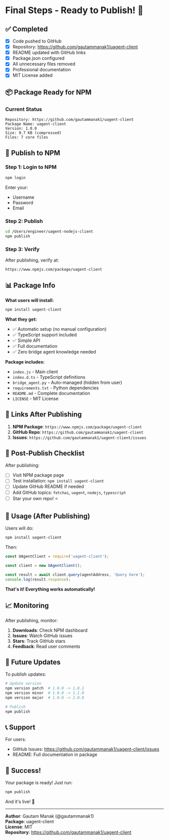 # Final Steps - Ready to Publish! 🚀

## ✅ Completed

- [x] Code pushed to GitHub
- [x] Repository: https://github.com/gautammanak1/uagent-client
- [x] README updated with GitHub links
- [x] Package.json configured
- [x] All unnecessary files removed
- [x] Professional documentation
- [x] MIT License added

## 📦 Package Ready for NPM

### Current Status

```
Repository: https://github.com/gautammanak1/uagent-client
Package Name: uagent-client
Version: 1.0.0
Size: 9.7 KB (compressed)
Files: 7 core files
```

## 🚀 Publish to NPM

### Step 1: Login to NPM

```bash
npm login
```

Enter your:
- Username
- Password  
- Email

### Step 2: Publish

```bash
cd /Users/engineer/uagent-nodejs-client
npm publish
```

### Step 3: Verify

After publishing, verify at:
```
https://www.npmjs.com/package/uagent-client
```

## 📊 Package Info

**What users will install:**
```bash
npm install uagent-client
```

**What they get:**
- ✅ Automatic setup (no manual configuration)
- ✅ TypeScript support included
- ✅ Simple API
- ✅ Full documentation
- ✅ Zero bridge agent knowledge needed

**Package includes:**
- `index.js` - Main client
- `index.d.ts` - TypeScript definitions
- `bridge_agent.py` - Auto-managed (hidden from user)
- `requirements.txt` - Python dependencies
- `README.md` - Complete documentation
- `LICENSE` - MIT License

## 🔗 Links After Publishing

1. **NPM Package**: `https://www.npmjs.com/package/uagent-client`
2. **GitHub Repo**: `https://github.com/gautammanak1/uagent-client`
3. **Issues**: `https://github.com/gautammanak1/uagent-client/issues`

## 📝 Post-Publish Checklist

After publishing:

- [ ] Visit NPM package page
- [ ] Test installation: `npm install uagent-client`
- [ ] Update GitHub README if needed
- [ ] Add GitHub topics: `fetchai`, `uagent`, `nodejs`, `typescript`
- [ ] Star your own repo! ⭐

## 🎯 Usage (After Publishing)

Users will do:

```bash
npm install uagent-client
```

Then:

```javascript
const UAgentClient = require('uagent-client');

const client = new UAgentClient();

const result = await client.query(agentAddress, 'Query here');
console.log(result.response);
```

**That's it! Everything works automatically!**

## 📈 Monitoring

After publishing, monitor:

1. **Downloads**: Check NPM dashboard
2. **Issues**: Watch GitHub issues
3. **Stars**: Track GitHub stars
4. **Feedback**: Read user comments

## 🔄 Future Updates

To publish updates:

```bash
# Update version
npm version patch  # 1.0.0 -> 1.0.1
npm version minor  # 1.0.0 -> 1.1.0
npm version major  # 1.0.0 -> 2.0.0

# Publish
npm publish
```

## 📞 Support

For users:
- GitHub Issues: https://github.com/gautammanak1/uagent-client/issues
- README: Full documentation in package

## 🎉 Success!

Your package is ready! Just run:

```bash
npm publish
```

And it's live! 🚀

---

**Author**: Gautam Manak (@gautammanak1)  
**Package**: uagent-client  
**License**: MIT  
**Repository**: https://github.com/gautammanak1/uagent-client

